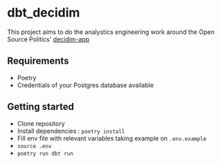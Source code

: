 # dbt_decidim
This project aims to do the analystics engineering work around the Open Source Politics' [decidim-app](https://github.com/OpenSourcePolitics/decidim-app)

## Requirements
- Poetry
- Credentials of your Postgres database available

## Getting started
- Clone repository
- Install dependencies : `poetry install`
- Fill env file with relevant variables taking example on `.env.example`
- `source .env`
- `poetry run dbt run `